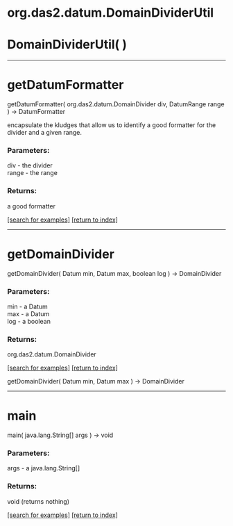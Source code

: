 # org.das2.datum.DomainDividerUtil



# DomainDividerUtil( )


***
<a name="getDatumFormatter"></a>
# getDatumFormatter
getDatumFormatter( org.das2.datum.DomainDivider div, DatumRange range ) &rarr; DatumFormatter

encapsulate the kludges that allow us to identify a good formatter for the divider and
 a given range.

### Parameters:
div - the divider
<br>range - the range

### Returns:
a good formatter

<a href="https://github.com/autoplot/dev/search?q=getDatumFormatter&unscoped_q=getDatumFormatter">[search for examples]</a>
<a href="https://github.com/autoplot/documentation/blob/master/javadoc/index-all.md">[return to index]</a>

***
<a name="getDomainDivider"></a>
# getDomainDivider
getDomainDivider( Datum min, Datum max, boolean log ) &rarr; DomainDivider



### Parameters:
min - a Datum
<br>max - a Datum
<br>log - a boolean

### Returns:
org.das2.datum.DomainDivider


<a href="https://github.com/autoplot/dev/search?q=getDomainDivider&unscoped_q=getDomainDivider">[search for examples]</a>
<a href="https://github.com/autoplot/documentation/blob/master/javadoc/index-all.md">[return to index]</a>

getDomainDivider( Datum min, Datum max ) &rarr; DomainDivider<br>
***
<a name="main"></a>
# main
main( java.lang.String[] args ) &rarr; void



### Parameters:
args - a java.lang.String[]

### Returns:
void (returns nothing)


<a href="https://github.com/autoplot/dev/search?q=main&unscoped_q=main">[search for examples]</a>
<a href="https://github.com/autoplot/documentation/blob/master/javadoc/index-all.md">[return to index]</a>

